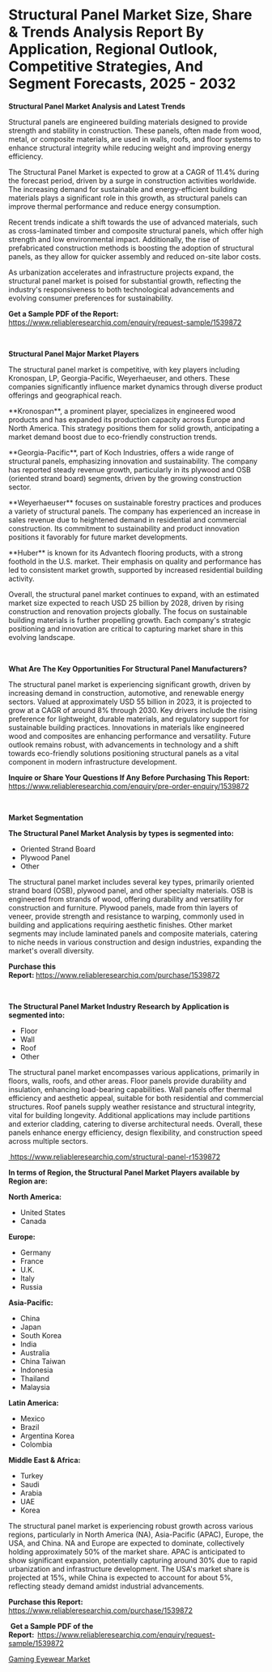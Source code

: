 <p><h1>Structural Panel Market Size, Share & Trends Analysis Report By Application, Regional Outlook, Competitive Strategies, And Segment Forecasts, 2025 - 2032</h1></p><p><strong>Structural Panel Market Analysis and Latest Trends</strong></p>
<p><p>Structural panels are engineered building materials designed to provide strength and stability in construction. These panels, often made from wood, metal, or composite materials, are used in walls, roofs, and floor systems to enhance structural integrity while reducing weight and improving energy efficiency. </p><p>The Structural Panel Market is expected to grow at a CAGR of 11.4% during the forecast period, driven by a surge in construction activities worldwide. The increasing demand for sustainable and energy-efficient building materials plays a significant role in this growth, as structural panels can improve thermal performance and reduce energy consumption. </p><p>Recent trends indicate a shift towards the use of advanced materials, such as cross-laminated timber and composite structural panels, which offer high strength and low environmental impact. Additionally, the rise of prefabricated construction methods is boosting the adoption of structural panels, as they allow for quicker assembly and reduced on-site labor costs. </p><p>As urbanization accelerates and infrastructure projects expand, the structural panel market is poised for substantial growth, reflecting the industry's responsiveness to both technological advancements and evolving consumer preferences for sustainability.</p></p>
<p><strong>Get a Sample PDF of the Report:&nbsp;</strong> <a href="https://www.reliableresearchiq.com/enquiry/request-sample/1539872?utm_campaign=2285&utm_medium=2&utm_source=Github&utm_content=ia&utm_term=02032025&utm_id=structural-panel">https://www.reliableresearchiq.com/enquiry/request-sample/1539872</a></p>
<p>&nbsp;</p>
<p><strong>Structural Panel Major Market Players</strong></p>
<p><p>The structural panel market is competitive, with key players including Kronospan, LP, Georgia-Pacific, Weyerhaeuser, and others. These companies significantly influence market dynamics through diverse product offerings and geographical reach. </p><p>**Kronospan**, a prominent player, specializes in engineered wood products and has expanded its production capacity across Europe and North America. This strategy positions them for solid growth, anticipating a market demand boost due to eco-friendly construction trends.</p><p>**Georgia-Pacific**, part of Koch Industries, offers a wide range of structural panels, emphasizing innovation and sustainability. The company has reported steady revenue growth, particularly in its plywood and OSB (oriented strand board) segments, driven by the growing construction sector. </p><p>**Weyerhaeuser** focuses on sustainable forestry practices and produces a variety of structural panels. The company has experienced an increase in sales revenue due to heightened demand in residential and commercial construction. Its commitment to sustainability and product innovation positions it favorably for future market developments.</p><p>**Huber** is known for its Advantech flooring products, with a strong foothold in the U.S. market. Their emphasis on quality and performance has led to consistent market growth, supported by increased residential building activity.</p><p>Overall, the structural panel market continues to expand, with an estimated market size expected to reach USD 25 billion by 2028, driven by rising construction and renovation projects globally. The focus on sustainable building materials is further propelling growth. Each company's strategic positioning and innovation are critical to capturing market share in this evolving landscape.</p></p>
<p>&nbsp;</p>
<p><strong>What Are The Key Opportunities For Structural Panel Manufacturers?</strong></p>
<p><p>The structural panel market is experiencing significant growth, driven by increasing demand in construction, automotive, and renewable energy sectors. Valued at approximately USD 55 billion in 2023, it is projected to grow at a CAGR of around 8% through 2030. Key drivers include the rising preference for lightweight, durable materials, and regulatory support for sustainable building practices. Innovations in materials like engineered wood and composites are enhancing performance and versatility. Future outlook remains robust, with advancements in technology and a shift towards eco-friendly solutions positioning structural panels as a vital component in modern infrastructure development.</p></p>
<p><strong>Inquire or Share Your Questions If Any Before Purchasing This Report:</strong> <a href="https://www.reliableresearchiq.com/enquiry/pre-order-enquiry/1539872?utm_campaign=2285&utm_medium=2&utm_source=Github&utm_content=ia&utm_term=02032025&utm_id=structural-panel">https://www.reliableresearchiq.com/enquiry/pre-order-enquiry/1539872</a></p>
<p>&nbsp;</p>
<p><strong>Market Segmentation</strong></p>
<p><strong>The Structural Panel Market Analysis by types is segmented into:</strong></p>
<p><ul><li>Oriented Strand Board</li><li>Plywood Panel</li><li>Other</li></ul></p>
<p><p>The structural panel market includes several key types, primarily oriented strand board (OSB), plywood panel, and other specialty materials. OSB is engineered from strands of wood, offering durability and versatility for construction and furniture. Plywood panels, made from thin layers of veneer, provide strength and resistance to warping, commonly used in building and applications requiring aesthetic finishes. Other market segments may include laminated panels and composite materials, catering to niche needs in various construction and design industries, expanding the market's overall diversity.</p></p>
<p><strong>Purchase this Report:&nbsp;</strong><a href="https://www.reliableresearchiq.com/purchase/1539872?utm_campaign=2285&utm_medium=2&utm_source=Github&utm_content=ia&utm_term=02032025&utm_id=structural-panel">https://www.reliableresearchiq.com/purchase/1539872</a></p>
<p>&nbsp;</p>
<p><strong>The Structural Panel Market Industry Research by Application is segmented into:</strong></p>
<p><ul><li>Floor</li><li>Wall</li><li>Roof</li><li>Other</li></ul></p>
<p><p>The structural panel market encompasses various applications, primarily in floors, walls, roofs, and other areas. Floor panels provide durability and insulation, enhancing load-bearing capabilities. Wall panels offer thermal efficiency and aesthetic appeal, suitable for both residential and commercial structures. Roof panels supply weather resistance and structural integrity, vital for building longevity. Additional applications may include partitions and exterior cladding, catering to diverse architectural needs. Overall, these panels enhance energy efficiency, design flexibility, and construction speed across multiple sectors.</p></p>
<p><a href="https://www.reliableresearchiq.com/structural-panel-r1539872?utm_campaign=2285&utm_medium=2&utm_source=Github&utm_content=ia&utm_term=02032025&utm_id=structural-panel">&nbsp;https://www.reliableresearchiq.com/structural-panel-r1539872</a></p>
<p><strong>In terms of Region, the Structural Panel Market Players available by Region are:</strong></p>
<p>
    <p> <strong> North America: </strong>
        <ul>
            <li>United States</li>
            <li>Canada</li>
        </ul>
        </p> 
    <p> <strong> Europe: </strong>
        <ul>
            <li>Germany</li>
            <li>France</li>
            <li>U.K.</li>
            <li>Italy</li>
            <li>Russia</li>
        </ul>
        </p> 
    <p> <strong> Asia-Pacific: </strong>
        <ul>
            <li>China</li>
            <li>Japan</li>
            <li>South Korea</li>
            <li>India</li>
            <li>Australia</li>
            <li>China Taiwan</li>
            <li>Indonesia</li>
            <li>Thailand</li>
            <li>Malaysia</li>
        </ul>
        </p> 
    <p> <strong> Latin America: </strong>
        <ul>
            <li>Mexico</li>
            <li>Brazil</li>
            <li>Argentina Korea</li>
            <li>Colombia</li>
        </ul>
        </p> 
    <p> <strong> Middle East & Africa: </strong>
        <ul>
            <li>Turkey</li>
            <li>Saudi</li>
            <li>Arabia</li>
            <li>UAE</li>
            <li>Korea</li>
        </ul>
    </p>
    </p>
<p><p>The structural panel market is experiencing robust growth across various regions, particularly in North America (NA), Asia-Pacific (APAC), Europe, the USA, and China. NA and Europe are expected to dominate, collectively holding approximately 50% of the market share. APAC is anticipated to show significant expansion, potentially capturing around 30% due to rapid urbanization and infrastructure development. The USA's market share is projected at 15%, while China is expected to account for about 5%, reflecting steady demand amidst industrial advancements.</p></p>
<p><strong>Purchase this Report: </strong><a href="https://www.reliableresearchiq.com/purchase/1539872?utm_campaign=2285&utm_medium=2&utm_source=Github&utm_content=ia&utm_term=02032025&utm_id=structural-panel">https://www.reliableresearchiq.com/purchase/1539872</a></p>
<p>&nbsp;<strong>Get a Sample PDF of the Report:&nbsp;&nbsp;</strong><a href="https://www.reliableresearchiq.com/enquiry/request-sample/1539872?utm_campaign=2285&utm_medium=2&utm_source=Github&utm_content=ia&utm_term=02032025&utm_id=structural-panel">https://www.reliableresearchiq.com/enquiry/request-sample/1539872</a></p>
<p><strong></strong></p>
<p><p><a href="https://github.com/JubayerMia832/Market-Research-Report-List-1/blob/main/gaming-eyewear-market.md?utm_campaign=2285&utm_medium=2&utm_source=Github&utm_content=ia&utm_term=02032025&utm_id=structural-panel">Gaming Eyewear Market</a></p></p>